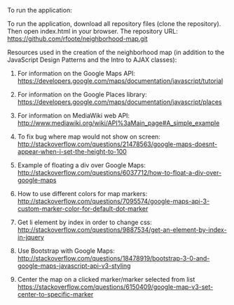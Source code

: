To run the application:

To run the application, download all repository files (clone the repository). Then open index.html in your browser. The repository URL: https://github.com/rfoote/neighborhood-map.git



Resources used in the creation of the neighborhood map (in addition to the JavaScript Design Patterns and the Intro to AJAX classes):

1. For information on the Google Maps API:
https://developers.google.com/maps/documentation/javascript/tutorial

2. For information on the Google Places library:
https://developers.google.com/maps/documentation/javascript/places

3. For information on MediaWiki web API:
http://www.mediawiki.org/wiki/API%3aMain_page#A_simple_example

4. To fix bug where map would not show on screen:
http://stackoverflow.com/questions/21478563/google-maps-doesnt-appear-when-i-set-the-height-to-100

5. Example of floating a div over Google Maps:
http://stackoverflow.com/questions/6037712/how-to-float-a-div-over-google-maps

6. How to use different colors for map markers:
http://stackoverflow.com/questions/7095574/google-maps-api-3-custom-marker-color-for-default-dot-marker

7. Get li element by index in order to change css:
http://stackoverflow.com/questions/9887534/get-an-element-by-index-in-jquery

8. Use Bootstrap with Google Maps:
http://stackoverflow.com/questions/18478919/bootstrap-3-0-and-google-maps-javascript-api-v3-styling

9. Center the map on a clicked marker/marker selected from list
https://stackoverflow.com/questions/6150409/google-map-v3-set-center-to-specific-marker